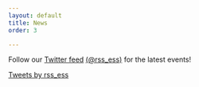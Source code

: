```yaml
---
layout: default
title: News
order: 3    

---
```



Follow our [Twitter feed](https://twitter.com/rss_ess) [(@rss_ess)](https://twitter.com/rss_ess) for the latest events!

<a class="twitter-timeline" data-width="400" href="https://twitter.com/rss_ess?ref_src=twsrc%5Etfw">Tweets by rss_ess</a> <script async src="https://platform.twitter.com/widgets.js" charset="utf-8"></script> 
